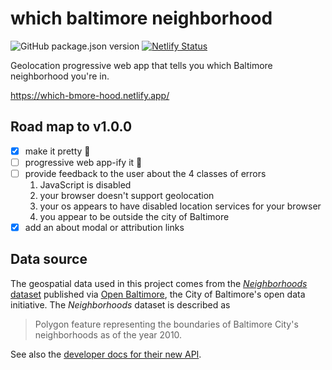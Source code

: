 # which baltimore neighborhood

![GitHub package.json version](https://img.shields.io/github/package-json/v/brianzelip/which-baltimore-neighborhood) [![Netlify Status](https://api.netlify.com/api/v1/badges/f1aa9d24-1645-4d71-b2d1-299d022913ae/deploy-status)](https://app.netlify.com/sites/which-bmore-hood/deploys)

Geolocation progressive web app that tells you which Baltimore neighborhood you're in.

https://which-bmore-hood.netlify.app/

## Road map to v1.0.0

- [x] make it pretty 💅
- [ ] progressive web app-ify it 💪
- [ ] provide feedback to the user about the 4 classes of errors
  1. JavaScript is disabled
  2. your browser doesn't support geolocation
  3. your os appears to have disabled location services for your browser
  4. you appear to be outside the city of Baltimore
- [x] add an about modal or attribution links

## Data source

The geospatial data used in this project comes from the [_Neighborhoods_ dataset](https://data.baltimorecity.gov/datasets/baltimore::neighborhoods-3/about) published via [Open Baltimore](https://data.baltimorecity.gov/), the City of Baltimore's open data initiative. The _Neighborhoods_ dataset is described as

> Polygon feature representing the boundaries of Baltimore City's neighborhoods as of the year 2010.

See also the [developer docs for their new API](https://developers.arcgis.com/rest/services-reference/enterprise/query-feature-service-layer-.htm).
